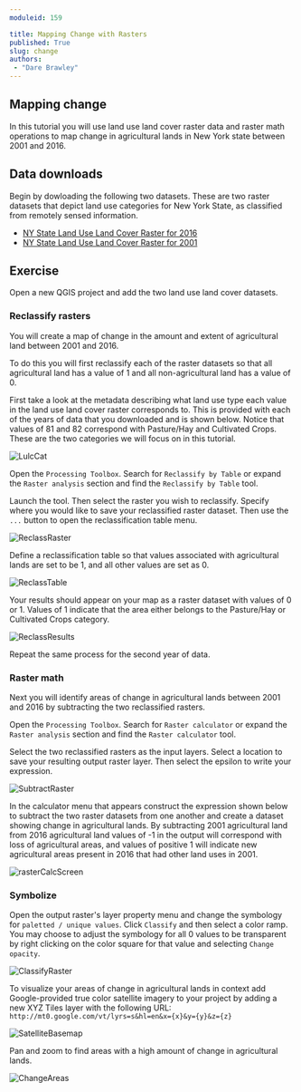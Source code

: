 ```yaml
---
moduleid: 159

title: Mapping Change with Rasters 
published: True
slug: change
authors:
 - "Dare Brawley"
---
```


## Mapping change

In this tutorial you will use land use land cover raster data and raster math operations to map change in agricultural lands in New York state between 2001 and 2016. 


## Data downloads
Begin by dowloading the following two datasets. These are two raster datasets that depict land use categories for New York State, as classified from remotely sensed information. 

- [NY State Land Use Land Cover Raster for 2016](https://cugir.library.cornell.edu/catalog/cugir-009031)
- [NY State Land Use Land Cover Raster for 2001](https://cugir.library.cornell.edu/catalog/cugir-008002)

## Exercise

Open a new QGIS project and add the two land use land cover datasets. 

### Reclassify rasters

You will create a map of change in the amount and extent of agricultural land between 2001 and 2016. 

To do this you will first reclassify each of the raster datasets so that all agricultural land has a value of 1 and all non-agricultural land has a value of 0. 

First take a look at the metadata describing what land use type each value in the land use land cover raster corresponds to. This is provided with each of the years of data that you downloaded and is shown below. Notice that values of 81 and 82 correspond with Pasture/Hay and Cultivated Crops. These are the two categories we will focus on in this tutorial. 

![LulcCat](images/159/00_lulc_categories.png)

Open the `Processing Toolbox`. Search for `Reclassify by Table` or expand the `Raster analysis` section and find the `Reclassify by Table` tool. 

Launch the tool. Then select the raster you wish to reclassify. Specify where you would like to save your reclassified raster dataset. Then use the `...` button to open the reclassification table menu. 

![ReclassRaster](images/159/01_reclass.png)

Define a reclassification table so that values associated with agricultural lands are set to be 1, and all other values are set as 0. 

![ReclassTable](images/159/02_reclasstable.png)

Your results should appear on your map as a raster dataset with values of 0 or 1. Values of 1 indicate that the area either belongs to the Pasture/Hay or Cultivated Crops category.

![ReclassResults](images/159/02_reclass_res.png)

Repeat the same process for the second year of data. 

### Raster math

Next you will identify areas of change in agricultural lands between 2001 and 2016 by subtracting the two reclassified rasters. 

Open the `Processing Toolbox`. Search for `Raster calculator` or expand the `Raster analysis` section and find the `Raster calculator` tool. 

Select the two reclassified rasters as the input layers. Select a location to save your resulting output raster layer. Then select the epsilon to write your expression. 

![SubtractRaster](images/159/03_subtract.png)

In the calculator menu that appears construct the expression shown below to subtract the two raster datasets from one another and create a dataset showing change in agricultural lands. By subtracting 2001 agricultural land from 2016 agricultural land values of -1 in the output will correspond with loss of agricultural areas, and values of positive 1 will indicate new agricultural areas present in 2016 that had other land uses in 2001. 

![rasterCalcScreen](images/159/04_classify_subtract_calc.png)

### Symbolize

Open the output raster's layer property menu and change the symbology for `paletted / unique values`. Click `Classify` and then select a color ramp. You may choose to adjust the symbology for all 0 values to be transparent by right clicking on the color square for that value and selecting `Change opacity`. 

![ClassifyRaster](images/159/04_classify_subtract.png)

To visualize your areas of change in agricultural lands in context add Google-provided true color satellite imagery to your project by adding a new XYZ Tiles layer with the following URL: `http://mt0.google.com/vt/lyrs=s&hl=en&x={x}&y={y}&z={z}`

![SatelliteBasemap](images/159/04_satellite_base.png)

Pan and zoom to find areas with a high amount of change in agricultural lands. 

![ChangeAreas](images/159/05_change_areas.png)